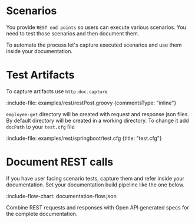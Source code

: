 # Scenarios

You provide `REST end points` so users can execute various scenarios.
You need to test those scenarios and then document them.

To automate the process let's capture executed scenarios and use them inside your documentation.

# Test Artifacts

To capture artifacts use `http.doc.capture`

:include-file: examples/rest/restPost.groovy {commentsType: "inline"}

`employee-get` directory will be created with request and response json files. By default directory will be created in a
working directory. To change it add `docPath` to your `test.cfg` file 

:include-file: examples/rest/springboot/test.cfg {title: "test.cfg"}

# Document REST calls

If you have user facing scenario tests, capture them and refer inside your documentation.
Set your documentation build pipeline like the one below.  

:include-flow-chart: documentation-flow.json     

Combine REST requests and responses with Open API generated specs for the complete documentation. 
